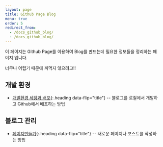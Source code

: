 ```yaml
---
layout: page
title: Github Page Blog
menu: true
order: 5
redirect_from:
  - /docs_github_blog/
  - /docs_github_blog/  
---
```


이 페이지는 Github Page를 이용하여 Blog를 만드는데 필요한 정보들을 정리하는 페이지 입니다.

너무나 어렵기 때문에 까먹지 않으려고!!

## 개발 환경
* [개발환경 세팅과 배포]{:.heading data-flip="title"} -- 블로그를 로컬에서 개발하고 Github에서 배포하는 방법  


## 블로그 관리 

* [페이지만들기]{:.heading data-flip="title"} -- 새로운 페이지나 포스트를 작성하는 방법 


[페이지만들기]: create_page
[개발환경 세팅과 배포]: dev


